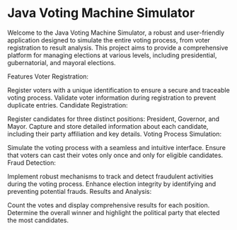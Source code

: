 # Java Voting Machine Simulator

Welcome to the Java Voting Machine Simulator, a robust and user-friendly application designed to simulate the entire voting process, from voter registration to result analysis. This project aims to provide a comprehensive platform for managing elections at various levels, including presidential, gubernatorial, and mayoral elections.

Features
Voter Registration:

Register voters with a unique identification to ensure a secure and traceable voting process.
Validate voter information during registration to prevent duplicate entries.
Candidate Registration:

Register candidates for three distinct positions: President, Governor, and Mayor.
Capture and store detailed information about each candidate, including their party affiliation and key details.
Voting Process Simulation:

Simulate the voting process with a seamless and intuitive interface.
Ensure that voters can cast their votes only once and only for eligible candidates.
Fraud Detection:

Implement robust mechanisms to track and detect fraudulent activities during the voting process.
Enhance election integrity by identifying and preventing potential frauds.
Results and Analysis:

Count the votes and display comprehensive results for each position.
Determine the overall winner and highlight the political party that elected the most candidates.
